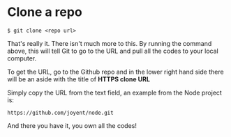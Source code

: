 # Clone a repo

```
$ git clone <repo url>
```

That's really it. There isn't much more to this. By running the command above, this will tell Git to go to the URL and pull all the codes to your local computer.

To get the URL, go to the Github repo and in the lower right hand side there will be an aside with the title of **HTTPS clone URL**

Simply copy the URL from the text field, an example from the Node project is:

```
https://github.com/joyent/node.git
```

And there you have it, you own all the codes!
